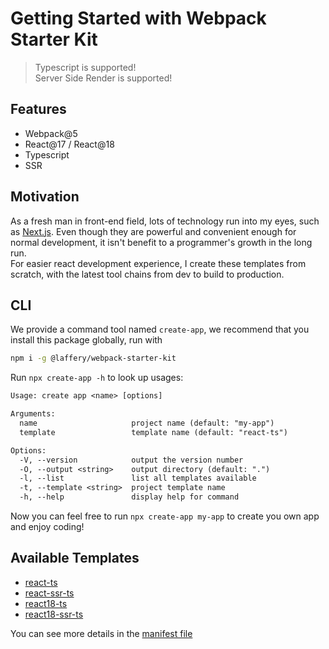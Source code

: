 # Getting Started with Webpack Starter Kit

> Typescript is supported! \
> Server Side Render is supported!

## Features

- Webpack@5
- React@17 / React@18
- Typescript
- SSR

## Motivation

As a fresh man in front-end field, lots of technology run into my eyes, such as [Next.js](https://github.com/vercel/next.js). Even though they are powerful and convenient enough for normal development, it isn't benefit to a programmer's growth in the long run.\
For easier react development experience, I create these templates from scratch, with the latest tool chains from dev to build to production.

## CLI

We provide a command tool named `create-app`, we recommend that you install this package globally, run with

```sh
npm i -g @laffery/webpack-starter-kit
```

Run `npx create-app -h` to look up usages:

```txt
Usage: create app <name> [options]

Arguments:
  name                     project name (default: "my-app")
  template                 template name (default: "react-ts")

Options:
  -V, --version            output the version number
  -O, --output <string>    output directory (default: ".")
  -l, --list               list all templates available
  -t, --template <string>  project template name
  -h, --help               display help for command
```

Now you can feel free to run `npx create-app my-app` to create you own app and enjoy coding!

## Available Templates

- [react-ts](./packages/react-typescript-template/)
- [react-ssr-ts](./packages/react-ssr-typescript-template/)
- [react18-ts](./packages/react18-typescript-template/)
- [react18-ssr-ts](./packages/react18-ssr-typescript-template/)

You can see more details in the [manifest file](./template.manifest.json)
